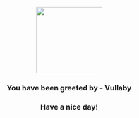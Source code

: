<p align="center">
            <img src="https://raw.githubusercontent.com/PokeAPI/sprites/master/sprites/pokemon/629.png" width="150" height="150">
          </p>
          <h3 align="center">You have been greeted by - <b>Vullaby</b></h3>
          <h3 align="center">Have a nice day!</h3>
        